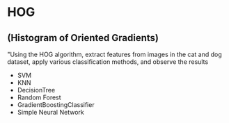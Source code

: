 # HOG 
## (Histogram of Oriented Gradients)


"Using the HOG algorithm, extract features from images in the cat and dog dataset, apply various classification methods, and observe the results


- SVM
- KNN
- DecisionTree
- Random Forest 
- GradientBoostingClassifier
- Simple Neural Network

